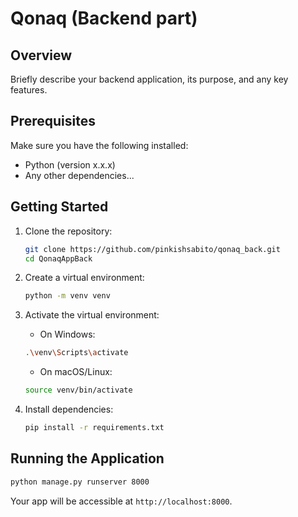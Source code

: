 # Qonaq (Backend part)

## Overview

Briefly describe your backend application, its purpose, and any key features.

## Prerequisites

Make sure you have the following installed:

- Python (version x.x.x)
- Any other dependencies...

## Getting Started

1. Clone the repository:
    ```bash
    git clone https://github.com/pinkishsabito/qonaq_back.git
    cd QonaqAppBack
    ```
    
2. Create a virtual environment:
   ```bash
   python -m venv venv
   ```
    
3. Activate the virtual environment:
   * On Windows:
   ```bash
   .\venv\Scripts\activate
   ```
       
   * On macOS/Linux:
   ```bash
   source venv/bin/activate
   ```
    
4. Install dependencies:
   ```bash
   pip install -r requirements.txt
   ```

## Running the Application
```bash
python manage.py runserver 8000
```

Your app will be accessible at `http://localhost:8000`.
